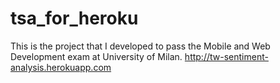 # tsa_for_heroku
This is the project that I developed to pass the Mobile and Web Development exam at University of Milan.
http://tw-sentiment-analysis.herokuapp.com
